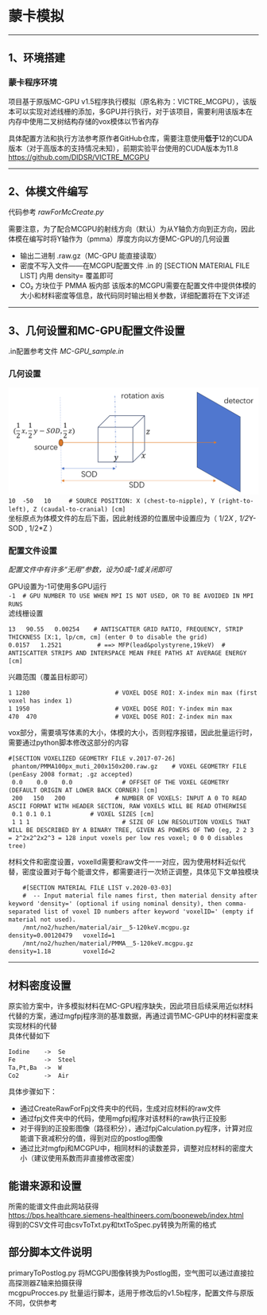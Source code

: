 # 蒙卡模拟

---

## 1、环境搭建
### 蒙卡程序环境
项目基于原版MC-GPU v1.5程序执行模拟（原名称为：VICTRE_MCGPU），该版本可以实现对滤线栅的添加，多GPU并行执行，对于该项目，需要利用该版本在内存中使用二叉树结构存储的vox模体以节省内存

具体配置方法和执行方法参考原作者GitHub仓库，需要注意使用**低于**12的CUDA版本（对于高版本的支持情况未知），前期实验平台使用的CUDA版本为11.8
<https://github.com/DIDSR/VICTRE_MCGPU>

---

## 2、体模文件编写
代码参考 *rawForMcCreate.py* 

需要注意，为了配合MCGPU的射线方向（默认）为从Y轴负方向到正方向，因此体模在编写时将Y轴作为（pmma）厚度方向以方便MC-GPU的几何设置

* 输出二进制 .raw.gz（MC-GPU 能直接读取）
* 密度不写入文件——在MCGPU配置文件 .in 的 [SECTION MATERIAL FILE LIST] 内用 density= 覆盖即可
* CO₂ 方块位于 PMMA 板内部
该版本的MCGPU需要在配置文件中提供体模的大小和材料密度等信息，故代码同时输出相关参数，详细配置将在下文详述

---

## 3、几何设置和MC-GPU配置文件设置
.in配置参考文件 *MC-GPU_sample.in*  
### 几何设置
![几何示意图](./images/img1.png)
`10  -50   10     # SOURCE POSITION: X (chest-to-nipple), Y (right-to-left), Z (caudal-to-cranial) [cm]`  
坐标原点为体模文件的左后下面，因此射线源的位置居中设置应为（ 1/2*X , 1/2*Y-SOD , 1/2*Z ）  
### 配置文件设置
*配置文件中有许多“无用”参数，设为0或-1或关闭即可*  

GPU设置为-1可使用多GPU运行  
`-1  # GPU NUMBER TO USE WHEN MPI IS NOT USED, OR TO BE AVOIDED IN MPI RUNS`  
滤线栅设置  

    13   90.55   0.00254    # ANTISCATTER GRID RATIO, FREQUENCY, STRIP THICKNESS [X:1, lp/cm, cm] (enter 0 to disable the grid)
    0.0157   1.2521          # ==> MFP(lead&polystyrene,19keV)  # ANTISCATTER STRIPS AND INTERSPACE MEAN FREE PATHS AT AVERAGE ENERGY [cm]
兴趣范围（覆盖目标即可）

    1 1280                        # VOXEL DOSE ROI: X-index min max (first voxel has index 1)
    1 1950                        # VOXEL DOSE ROI: Y-index min max
    470  470                      # VOXEL DOSE ROI: Z-index min max
vox部分，需要填写体素的大小，体模的大小，否则程序报错，因此批量运行时，需要通过python脚本修改这部分的内容

    #[SECTION VOXELIZED GEOMETRY FILE v.2017-07-26]
     phantom/PMMA100px_muti_200x150x200.raw.gz    # VOXEL GEOMETRY FILE (penEasy 2008 format; .gz accepted)
     0.0    0.0    0.0              # OFFSET OF THE VOXEL GEOMETRY (DEFAULT ORIGIN AT LOWER BACK CORNER) [cm]
     200   150   200              # NUMBER OF VOXELS: INPUT A 0 TO READ ASCII FORMAT WITH HEADER SECTION, RAW VOXELS WILL BE READ OTHERWISE
     0.1 0.1 0.1           # VOXEL SIZES [cm]
     1 1 1                          # SIZE OF LOW RESOLUTION VOXELS THAT WILL BE DESCRIBED BY A BINARY TREE, GIVEN AS POWERS OF TWO (eg, 2 2 3 = 2^2x2^2x2^3 = 128 input voxels per low res voxel; 0 0 0 disables tree)

材料文件和密度设置，voxelId需要和raw文件一一对应，因为使用材料近似代替，密度设置对于每个能谱文件，都需要进行一次矫正调整，具体见下文单独模块  

        #[SECTION MATERIAL FILE LIST v.2020-03-03]
        #  -- Input material file names first, then material density after keyword 'density=' (optional if using nominal density), then comma-separated list of voxel ID numbers after keyword 'voxelID=' (empty if material not used).
        /mnt/no2/huzhen/material/air__5-120keV.mcgpu.gz                  density=0.00120479   voxelId=1
        /mnt/no2/huzhen/material/PMMA__5-120keV.mcgpu.gz                 density=1.18         voxelId=2  

---

## 材料密度设置
原实验方案中，许多模拟材料在MC-GPU程序缺失，因此项目后续采用近似材料代替的方案，通过mgfpj程序测的基准数据，再通过调节MC-GPU中的材料密度来实现材料的代替  
具体代替如下  

    Iodine    ->  Se
    Fe        ->  Steel
    Ta,Pt,Ba  ->  W
    Co2       ->  Air
具体步骤如下：  

* 通过CreateRawForFpj文件夹中的代码，生成对应材料的raw文件
* 通过fpj文件夹中的代码，使用mgfpj程序对该材料的raw执行正投影
* 对于得到的正投影图像（路径积分），通过fpjCalculation.py程序，计算对应能谱下衰减积分的值，得到对应的postlog图像
* 通过比对mgfpj和MCGPU中，相同材料的读数差异，调整对应材料的密度大小（建议使用系数而非直接修改密度）

## 能谱来源和设置
所需的能谱文件由此网站获得  
<https://bps.healthcare.siemens-healthineers.com/booneweb/index.html>  
得到的CSV文件可由csvToTxt.py和txtToSpec.py转换为所需的格式

## 部分脚本文件说明
primaryToPostlog.py 将MCGPU图像转换为Postlog图，空气图可以通过直接拉高探测器Z轴来拍摄获得  
mcgpuProcces.py 批量运行脚本，适用于修改后的v1.5b程序，配置文件与原版不同，仅供参考

